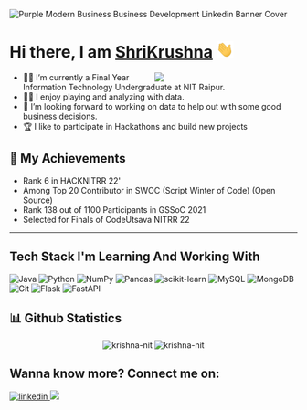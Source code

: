 ![Purple Modern Business Business Development Linkedin Banner Cover](https://user-images.githubusercontent.com/73196470/161052563-0ddba6da-611d-4387-97cc-0c64e0fb6a7e.gif)


# Hi there, I am [ShriKrushna](https://www.linkedin.com/in/krishna-nit/) <img src="https://github.com/AnjaliPatle/AnjaliPatle/blob/main/Hi.gif" width="30px"> 

<img src="https://media.giphy.com/media/JrXas5ecb4FkwbFpIE/giphy.gif" width="250px" align="right"/>


- 👨‍🎓 I’m currently a Final Year Information Technology Undergraduate at NIT Raipur.
- 👩‍💻 I enjoy playing and analyzing with data.
- 🤝 I’m looking forward to working on data to help out with some good business decisions.
- 🏆 I like to participate in Hackathons and build new projects


 ## 🚀 My Achievements
 - Rank 6 in HACKNITRR 22'
 - Among Top 20 Contributor in SWOC (Script Winter of Code) (Open Source)
 - Rank 138 out of 1100 Participants in GSSoC 2021
 - Selected for Finals of CodeUtsava NITRR 22
 
 <hr/>
 
 ## Tech Stack I'm Learning And Working With
  
 ![Java](https://img.shields.io/badge/java-%23ED8B00.svg?style=for-the-badge&logo=java&logoColor=white)
 ![Python](https://img.shields.io/badge/python-3670A0?style=for-the-badge&logo=python&logoColor=ffdd54)
 ![NumPy](https://img.shields.io/badge/numpy-%23013243.svg?style=for-the-badge&logo=numpy&logoColor=white)
 ![Pandas](https://img.shields.io/badge/pandas-%23150458.svg?style=for-the-badge&logo=pandas&logoColor=white)
 ![scikit-learn](https://img.shields.io/badge/scikit--learn-%23F7931E.svg?style=for-the-badge&logo=scikit-learn&logoColor=white)
 ![MySQL](https://img.shields.io/badge/mysql-%2300f.svg?style=for-the-badge&logo=mysql&logoColor=white)
 ![MongoDB](https://img.shields.io/badge/MongoDB-%234ea94b.svg?style=for-the-badge&logo=mongodb&logoColor=white)
 ![Git](https://img.shields.io/badge/git-%23F05033.svg?style=for-the-badge&logo=git&logoColor=white)
 ![Flask](https://img.shields.io/badge/flask-%23000.svg?style=for-the-badge&logo=flask&logoColor=white)
 ![FastAPI](https://img.shields.io/badge/FastAPI-005571?style=for-the-badge&logo=fastapi)

 
<h2 align="left">📊 Github Statistics </h2>
<p align="center">

<img src="https://github-readme-streak-stats.herokuapp.com/?user=krishna-nit&theme=tokyonight" alt="krishna-nit" />
<img src="https://github-readme-stats.vercel.app/api?username=krishna-nit&show_icons=true&hide_border=true&theme=tokyonight" alt="krishna-nit" />

</p>

## Wanna know more? Connect me on:

<a href="https://www.linkedin.com/in/krishna-nit/" target="_blank">
<img src=https://img.shields.io/badge/linkedin-%231E77B5.svg?&style=for-the-badge&logo=linkedin&logoColor=white alt=linkedin style="margin-bottom: 5px;" />
</a>
<a href = "mailto:krish30jan@gmail.com" target = "_blank">
<img src="https://img.shields.io/badge/gmail-D14836?&style=for-the-badge&logo=gmail&logoColor=white" />
</a>
  

